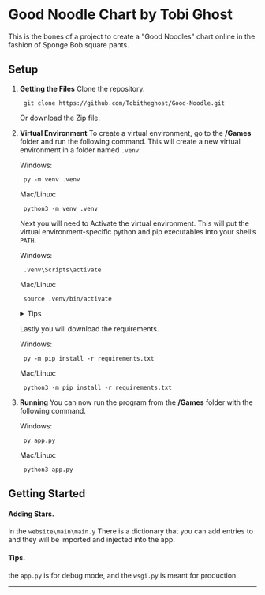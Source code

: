 # Good Noodle Chart by Tobi Ghost
This is the bones of a project to create a "Good Noodles" chart online in the fashion of Sponge Bob square pants. 

## Setup

1. **Getting the Files**
	Clone the repository.

        git clone https://github.com/Tobitheghost/Good-Noodle.git

	Or download the Zip file.


2. **Virtual Environment** 
	To create a virtual environment, go to the **/Games** folder and run the following command. This will create a new virtual environment in a folder named `.venv`:
	
    Windows: 

        py -m venv .venv
    
    Mac/Linux: 

        python3 -m venv .venv


    Next you will need to Activate the virtual environment. This will put the virtual environment-specific python and pip executables into your shell’s `PATH`.

    Windows:

        .venv\Scripts\activate
    
    Mac/Linux:

        source .venv/bin/activate

    <details>
        <summary>Tips</summary>
        If you want to switch projects or leave your virtual environment, deactivate the environment with the following command:

        deactivate
    </details>


    Lastly you will download the requirements.

    Windows: 

        py -m pip install -r requirements.txt
    
    Mac/Linux: 

        python3 -m pip install -r requirements.txt


3. **Running**
    You can now run the program from the **/Games** folder with the following command.

    Windows: 

        py app.py
    
    Mac/Linux: 

        python3 app.py

## Getting Started
#### Adding Stars.
In the `website\main\main.y` There is a dictionary that you can add entries to and they will be imported and injected into the app.

#### Tips.
the `app.py` is for debug mode, and the `wsgi.py` is meant for production.  

---